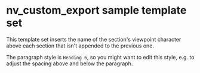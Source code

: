 # nv_custom_export sample template set

This template set inserts the name of the section's viewpoint character 
above each section that isn't appended to the previous one.

The paragraph style is `Heading 6`, so you might want to
edit this style, e.g. to adjust the spacing above and below
the paragraph.    